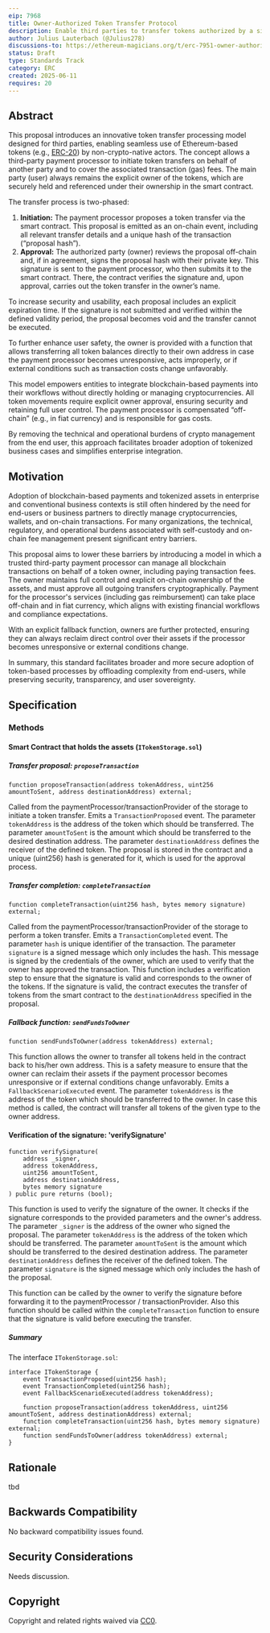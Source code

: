 ```yaml
---
eip: 7968
title: Owner-Authorized Token Transfer Protocol
description: Enable third parties to transfer tokens authorized by a signed message.
author: Julius Lauterbach (@Julius278)
discussions-to: https://ethereum-magicians.org/t/erc-7951-owner-authorized-token-transfer-protocol/24526
status: Draft
type: Standards Track
category: ERC
created: 2025-06-11
requires: 20
---
```


## Abstract

This proposal introduces an innovative token transfer processing model designed for third parties, enabling seamless use of Ethereum-based tokens (e.g., [ERC-20](./eip-20.md)) by non-crypto-native actors. The concept allows a third-party payment processor to initiate token transfers on behalf of another party and to cover the associated transaction (gas) fees. The main party (user) always remains the explicit owner of the tokens, which are securely held and referenced under their ownership in the smart contract.

The transfer process is two-phased:

1. **Initiation:** The payment processor proposes a token transfer via the smart contract. This proposal is emitted as an on-chain event, including all relevant transfer details and a unique hash of the transaction (“proposal hash”).
2. **Approval:** The authorized party (owner) reviews the proposal off-chain and, if in agreement, signs the proposal hash with their private key. This signature is sent to the payment processor, who then submits it to the smart contract. There, the contract verifies the signature and, upon approval, carries out the token transfer in the owner’s name.

To increase security and usability, each proposal includes an explicit expiration time. If the signature is not submitted and verified within the defined validity period, the proposal becomes void and the transfer cannot be executed.

To further enhance user safety, the owner is provided with a function that allows transferring all token balances directly to their own address in case the payment processor becomes unresponsive, acts improperly, or if external conditions such as transaction costs change unfavorably.

This model empowers entities to integrate blockchain-based payments into their workflows without directly holding or managing cryptocurrencies. All token movements require explicit owner approval, ensuring security and retaining full user control. The payment processor is compensated “off-chain” (e.g., in fiat currency) and is responsible for gas costs.

By removing the technical and operational burdens of crypto management from the end user, this approach facilitates broader adoption of tokenized business cases and simplifies enterprise integration.

## Motivation

Adoption of blockchain-based payments and tokenized assets in enterprise and conventional business contexts is still often hindered by the need for end-users or business partners to directly manage cryptocurrencies, wallets, and on-chain transactions. For many organizations, the technical, regulatory, and operational burdens associated with self-custody and on-chain fee management present significant entry barriers.

This proposal aims to lower these barriers by introducing a model in which a trusted third-party payment processor can manage all blockchain transactions on behalf of a token owner, including paying transaction fees. The owner maintains full control and explicit on-chain ownership of the assets, and must approve all outgoing transfers cryptographically. Payment for the processor's services (including gas reimbursement) can take place off-chain and in fiat currency, which aligns with existing financial workflows and compliance expectations.

With an explicit fallback function, owners are further protected, ensuring they can always reclaim direct control over their assets if the processor becomes unresponsive or external conditions change.

In summary, this standard facilitates broader and more secure adoption of token-based processes by offloading complexity from end-users, while preserving security, transparency, and user sovereignty.

## Specification

### Methods

#### Smart Contract that holds the assets (`ITokenStorage.sol`)

##### Transfer proposal: `proposeTransaction`

```solidity
function proposeTransaction(address tokenAddress, uint256 amountToSent, address destinationAddress) external;
```

Called from the paymentProcessor/transactionProvider of the storage to initiate a token transfer. Emits a `TransactionProposed` event.
The parameter `tokenAddress` is the address of the token which should be transferred.
The parameter `amountToSent` is the amount which should be transferred to the desired destination address.
The parameter `destinationAddress` defines the receiver of the defined token.
The proposal is stored in the contract and a unique (uint256) hash is generated for it, which is used for the approval process.

##### Transfer completion: `completeTransaction`

```solidity
function completeTransaction(uint256 hash, bytes memory signature) external;
```
Called from the paymentProcessor/transactionProvider of the storage to perform a token transfer. Emits a `TransactionCompleted` event.
The parameter `hash` is unique identifier of the transaction.
The parameter `signature` is a signed message which only includes the hash. This message is signed by the credentials of the owner, which are used to verify that the owner has approved the transaction.
This function includes a verification step to ensure that the signature is valid and corresponds to the owner of the tokens.
If the signature is valid, the contract executes the transfer of tokens from the smart contract to the `destinationAddress` specified in the proposal.

##### Fallback function: `sendFundsToOwner`

```solidity
function sendFundsToOwner(address tokenAddress) external;
```
This function allows the owner to transfer all tokens held in the contract back to his/her own address. 
This is a safety measure to ensure that the owner can reclaim their assets if the payment processor becomes unresponsive or if external conditions change unfavorably.
Emits a `FallbackScenarioExecuted` event.
The parameter `tokenAddress` is the address of the token which should be transferred to the owner.
In case this method is called, the contract will transfer all tokens of the given type to the owner address.

#### Verification of the signature: 'verifySignature'

```solidity
function verifySignature(
    address _signer,
    address tokenAddress,
    uint256 amountToSent,
    address destinationAddress,
    bytes memory signature
) public pure returns (bool);
```
This function is used to verify the signature of the owner. It checks if the signature corresponds to the provided parameters and the owner's address.
The parameter `_signer` is the address of the owner who signed the proposal.
The parameter `tokenAddress` is the address of the token which should be transferred.
The parameter `amountToSent` is the amount which should be transferred to the desired destination address.
The parameter `destinationAddress` defines the receiver of the defined token.
The parameter `signature` is the signed message which only includes the hash of the proposal.

This function can be called by the owner to verify the signature before forwarding it to the paymentProcessor / transactionProvider.
Also this function should be called within the `completeTransaction` function to ensure that the signature is valid before executing the transfer.

##### Summary
The interface `ITokenStorage.sol`:

```solidity
interface ITokenStorage {
    event TransactionProposed(uint256 hash);
    event TransactionCompleted(uint256 hash);
    event FallbackScenarioExecuted(address tokenAddress);

    function proposeTransaction(address tokenAddress, uint256 amountToSent, address destinationAddress) external;
    function completeTransaction(uint256 hash, bytes memory signature) external;
    function sendFundsToOwner(address tokenAddress) external;
}
```

## Rationale

tbd <!-- TODO -->

## Backwards Compatibility

No backward compatibility issues found.

<!-- TODO: Reference implementation -->
<!-- TODO: Test cases -->

## Security Considerations

Needs discussion. <!-- TODO -->

## Copyright

Copyright and related rights waived via [CC0](../LICENSE.md).
